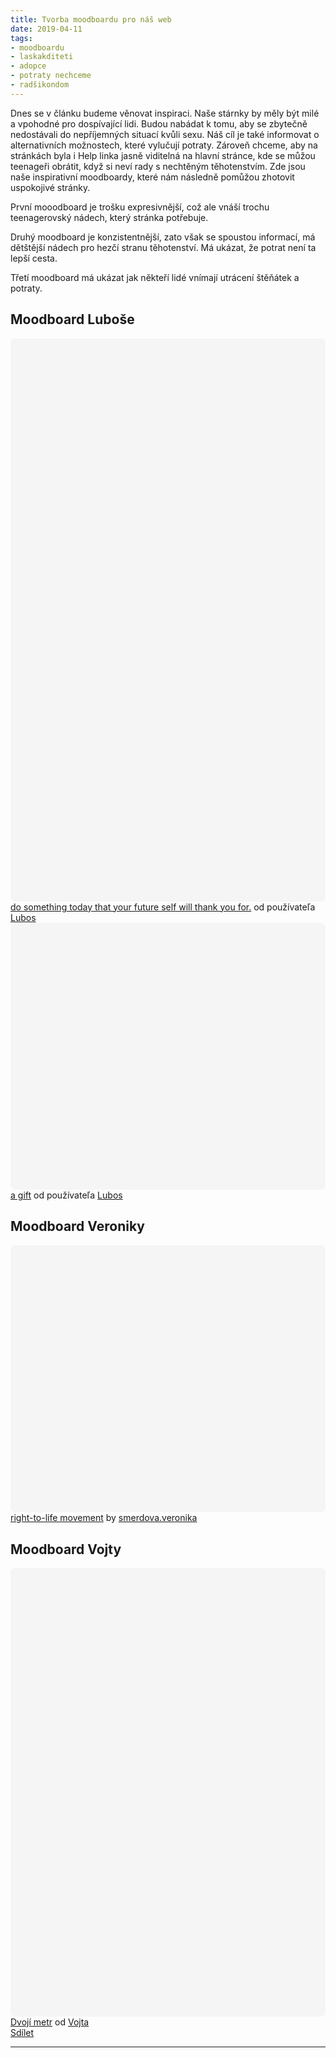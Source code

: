 ```yaml
---
title: Tvorba moodboardu pro náš web
date: 2019-04-11  
tags: 
- moodboardu
- laskakditeti
- adopce
- potraty nechceme
- radšikondom
---
```

Dnes se v článku budeme věnovat inspiraci. Naše stárnky by měly být milé a vpohodné pro dospívající lidi. 
Budou nabádat k tomu, aby se zbytečně nedostávali do nepříjemných situací kvůli sexu.
Náš cíl je také informovat o alternativních možnostech, které vylučují potraty. 
Zároveň chceme, aby na stránkách byla i Help linka jasně viditelná na hlavní stránce, kde se můžou teenageři obrátit, když si neví rady s nechtěným těhotenstvím. 
Zde jsou naše inspirativní moodboardy, které nám následně pomůžou zhotovit uspokojivé stránky. 

První mooodboard je trošku expresivnější, což ale vnáší trochu teenagerovský nádech, který stránka potřebuje. 

Druhý moodboard je konzistentnější, zato však se spoustou informací, má dětštější nádech pro hezčí stranu těhotenství. Má ukázat, že potrat není ta lepší cesta.

Třetí moodboard má ukázat jak někteří lidé vnímají utrácení štěňátek a potraty.

## Moodboard Luboše

<div class="canva-embed" data-design-id="DADW6iXrGyc" data-height-ratio="1.7778" style="padding:177.7778% 5px 5px 5px;background:rgba(0,0,0,0.03);border-radius:8px;"></div><script async src="https:&#x2F;&#x2F;sdk.canva.com&#x2F;v1&#x2F;embed.js"></script><a href="https:&#x2F;&#x2F;www.canva.com&#x2F;design&#x2F;DADW6iXrGyc&#x2F;view?utm_content=DADW6iXrGyc&amp;utm_campaign=designshare&amp;utm_medium=embeds&amp;utm_source=link" target="_blank" rel="noopener">do something today that your future self will thank you for.</a> od používateľa <a href="https:&#x2F;&#x2F;www.canva.com&#x2F;lubos.peder2?utm_campaign=designshare&amp;utm_medium=embeds&amp;utm_source=link" target="_blank" rel="noopener">Lubos</a>
<div class="canva-embed" data-design-id="DADW6hGVqMw" data-height-ratio="0.8383" style="padding:83.8298% 5px 5px 5px;background:rgba(0,0,0,0.03);border-radius:8px;"></div><script async src="https:&#x2F;&#x2F;sdk.canva.com&#x2F;v1&#x2F;embed.js"></script><a href="https:&#x2F;&#x2F;www.canva.com&#x2F;design&#x2F;DADW6hGVqMw&#x2F;view?utm_content=DADW6hGVqMw&amp;utm_campaign=designshare&amp;utm_medium=embeds&amp;utm_source=link" target="_blank" rel="noopener">a gift</a> od používateľa <a href="https:&#x2F;&#x2F;www.canva.com&#x2F;lubos.peder2?utm_campaign=designshare&amp;utm_medium=embeds&amp;utm_source=link" target="_blank" rel="noopener">Lubos</a>

## Moodboard Veroniky

<div class="canva-embed" data-design-id="DADW6FWxA9I" data-height-ratio="0.8383" style="padding:83.8298% 5px 5px 5px;background:rgba(0,0,0,0.03);border-radius:8px;"></div><script async src="https:&#x2F;&#x2F;sdk.canva.com&#x2F;v1&#x2F;embed.js"></script><a href="https:&#x2F;&#x2F;www.canva.com&#x2F;design&#x2F;DADW6FWxA9I&#x2F;view?utm_content=DADW6FWxA9I&amp;utm_campaign=designshare&amp;utm_medium=embeds&amp;utm_source=link" target="_blank" rel="noopener">right-to-life movement</a> by <a href="https:&#x2F;&#x2F;www.canva.com&#x2F;veronika.smerdova?utm_campaign=designshare&amp;utm_medium=embeds&amp;utm_source=link" target="_blank" rel="noopener">smerdova.veronika</a>

## Moodboard Vojty

<div class="canva-embed" data-design-id="DADXXyb4ATg" data-height-ratio="1.4143" style="padding:141.4286% 5px 5px 5px;background:rgba(0,0,0,0.03);border-radius:8px;"></div><script async src="https:&#x2F;&#x2F;sdk.canva.com&#x2F;v1&#x2F;embed.js"></script><a href="https:&#x2F;&#x2F;www.canva.com&#x2F;design&#x2F;DADXXyb4ATg&#x2F;view?utm_content=DADXXyb4ATg&amp;utm_campaign=designshare&amp;utm_medium=embeds&amp;utm_source=link" target="_blank" rel="noopener">Dvojí metr</a> od <a href="https:&#x2F;&#x2F;www.canva.com&#x2F;VojtechMichal?utm_campaign=designshare&amp;utm_medium=embeds&amp;utm_source=link" target="_blank" rel="noopener">Vojta</a>

<div class="fb-share-button" data-href="https://cranky-brattain-9738bc.netlify.com/" data-layout="button_count" data-size="small"><a target="_blank" href="https://www.facebook.com/sharer/sharer.php?u=https%3A%2F%2Fcranky-brattain-9738bc.netlify.com%2F&amp;src=sdkpreparse" class="fb-xfbml-parse-ignore">Sdílet</a></div>

---